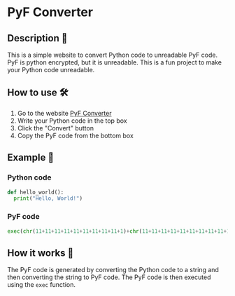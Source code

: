 # PyF Converter

## Description 📖

This is a simple website to convert Python code to unreadable PyF code. PyF is python encrypted, but it is unreadable. This is a fun project to make your Python code unreadable.

## How to use 🛠️

1. Go to the website [PyF Converter](https://pyf-converter.vercel.app/)
2. Write your Python code in the top box
3. Click the "Convert" button
4. Copy the PyF code from the bottom box

## Example 📝

### Python code

```python
def hello_world():
  print("Hello, World!")
```

### PyF code

```python
exec(chr(11+11+11+11+11+11+11+11+11+1)+chr(11+11+11+11+11+11+11+11+11+1+1)+chr(11+11+11+11+11+11+11+11+11+1+1+1)+chr(11+11+1+1+1+1+1+1+1+1+1+1)+chr(11+11+11+11+11+11+11+11+11+1+1+1+1+1)+chr(11+11+11+11+11+11+11+11+11+1+1)+chr(11+11+11+11+11+11+11+11+11+1+1+1+1+1+1+1+1+1)+chr(11+11+11+11+11+11+11+11+11+1+1+1+1+1+1+1+1+1)+chr(11+11+11+11+11+11+11+11+11+11+1)+chr(11+11+11+11+11+11+11+11+1+1+1+1+1+1+1)+chr(11+11+11+11+11+11+11+11+11+11+1+1+1+1+1+1+1+1+1)+chr(11+11+11+11+11+11+11+11+11+11+1)+chr(11+11+11+11+11+11+11+11+11+11+1+1+1+1)+chr(11+11+11+11+11+11+11+11+11+1+1+1+1+1+1+1+1+1)+chr(11+11+11+11+11+11+11+11+11+1)+chr(11+11+11+1+1+1+1+1+1+1)+chr(11+11+11+1+1+1+1+1+1+1+1)+chr(11+11+11+11+11+1+1+1)+chr(1+1+1+1+1+1+1+1+1+1)+chr(11+11+1+1+1+1+1+1+1+1+1+1)+chr(11+11+1+1+1+1+1+1+1+1+1+1)+chr(11+11+11+11+11+11+11+11+11+11+1+1)+chr(11+11+11+11+11+11+11+11+11+11+1+1+1+1)+chr(11+11+11+11+11+11+11+11+11+1+1+1+1+1+1)+chr(11+11+11+11+11+11+11+11+11+11)+chr(11+11+11+11+11+11+11+11+11+11+1+1+1+1+1+1)+chr(11+11+11+1+1+1+1+1+1+1)+chr(11+11+11+1)+chr(11+11+11+11+11+11+1+1+1+1+1+1)+chr(11+11+11+11+11+11+11+11+11+1+1)+chr(11+11+11+11+11+11+11+11+11+1+1+1+1+1+1+1+1+1)+chr(11+11+11+11+11+11+11+11+11+1+1+1+1+1+1+1+1+1)+chr(11+11+11+11+11+11+11+11+11+11+1)+chr(11+11+11+11)+chr(11+11+1+1+1+1+1+1+1+1+1+1)+chr(11+11+11+11+11+11+11+1+1+1+1+1+1+1+1+1+1)+chr(11+11+11+11+11+11+11+11+11+11+1)+chr(11+11+11+11+11+11+11+11+11+11+1+1+1+1)+chr(11+11+11+11+11+11+11+11+11+1+1+1+1+1+1+1+1+1)+chr(11+11+11+11+11+11+11+11+11+1)+chr(11+11+11)+chr(11+11+11+1)+chr(11+11+11+1+1+1+1+1+1+1+1))
```

## How it works 🧠

The PyF code is generated by converting the Python code to a string and then converting the string to PyF code. The PyF code is then executed using the `exec` function.
